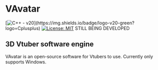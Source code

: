 # VAvatar
[![C++ - v20]([https://img.shields.io/pypi/pyversions/:packageName](https://img.shields.io/badge/C++-green)]())](https://img.shields.io/badge/logo-v20-green?logo=Cplusplus)
[![License: MIT](https://img.shields.io/badge/License-MIT-green.svg)]([https://opensource.org/licenses/MIT](https://github.com/TxbiG/VAvatar?tab=MIT-1-ov-file))
STILL BEING DEVELOPED

## 3D Vtuber software engine
VAvatar is an open-source software for Vtubers to use.
Currently only supports Windows.
